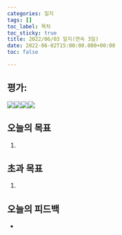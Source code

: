 ```yaml
---
categories: 일지
tags: []
toc_label: 목차
toc_sticky: true
title: 2022/06/03 일지(연속 3일)
date: 2022-06-02T15:00:00.000+00:00
toc: false

---
```


## 평가:

![](/blog/assets/images/s_rank.webp)![](/blog/assets/images/a_rank.webp)![](/blog/assets/images/b_rank.webp)![](/blog/assets/images/c_rank.webp)

## 오늘의 목표

1. 

## 초과 목표

1. 

## 오늘의 피드백

* 